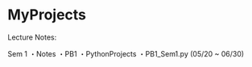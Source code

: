 # MyProjects

Lecture Notes:

Sem 1
・Notes
    ・PB1
        ・PythonProjects 
        ・PB1_Sem1.py (05/20 ~ 06/30)
